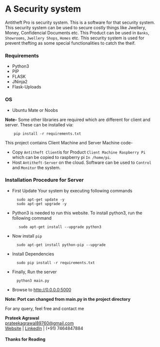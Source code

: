 # A Security system

Antitheft Pro is security system. This is a software for that security system. This security system can be used to secure costly things like Jwellery, Money, Confidencial Documents etc. This Product can be used in `Banks`, `Showrooms`, `Jwellery Shops`, `Homes` etc. This security system is used for prevent thefting as some special functionalities to catch the theif.

### Requirements

- Python3
- PIP
- FLASK
- JNinja2
- Flask-Uploads


### OS
- Ubuntu Mate or Noobs

**Note-** Some other libraries are required which are different for client and server. These can be installed via:

        pip install -r requirements.txt
        
This project contains Client Machine and Server Machine code-

- Copy `Antitheft Client`is for Product `Client Machine Raspberry Pi` which can  be copied to raspberry pi `In /home/pi`.
- Host `Antitheft-Server` on the cloud. Software can be used to `Control` and `Monitor` the system.

### Installation Procedure for Server
- First Update Your system by executing following commands

        sudo apt-get update -y
        sudo apt-get upgrade -y
        
- Python3 is needed to run this website. To install python3, run the following command
     
         sudo apt-get install --upgrade python3

- Now install `pip`

        sudo apt-get install python-pip --upgrade
        
- Install Dependencies

        sudo pip install -r requirements.txt
        
- Finally, Run the server

        python3 main.py
        
- Browse to http://0.0.0.0:5000

**Note: Port can changed from main.py in the project directory**


For any query, feel free and contact me


**Prateek Agrawal**  
prateekagrawal89760@gmail.com  
[Website][400] | [LinkedIn][500] | (+91) 7464847884

#### Thanks for Reading


 [400]: http://agrawalprateek.me
 [500]: https://www.linkedin.com/in/agrawal-prateek

